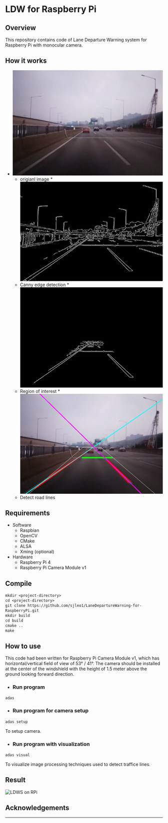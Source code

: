 # LDW for Raspberry Pi

## Overview
This repository contains code of Lane Departure Warning system for Raspberry Pi with monocular camera.

## How it works
* ![image0](./readme_files/ldw_dev_0.png)
    * origianl image
*![image1](./readme_files/ldw_dev_1.png)
    * Canny edge detection
*![image2](./readme_files/ldw_dev_2.png)
    * Region of interest
*![image3](./readme_files/ldw_dev_3.png)
    * Detect road lines

## Requirements
* Software
    * Raspbian
    * OpenCV
    * CMake
    * ALSA
    * Xming (optional)
* Hardware
    * Raspberry Pi 4
    * Raspberry Pi Camera Module v1

## Compile
```
mkdir <project-directory>
cd <project-directory>
git clone https://github.com/sjleo1/LaneDepartureWarning-for-RaspberryPi.git
mkdir build
cd build
cmake ..
make
```

## How to use
This code had been written for Raspberry Pi Camera Module v1, which has horizontal/vertical field of view of 53° / 41°. The camera should be installed at the center of the windshield with the height of 1.5 meter above the ground looking forward direction.
* ### Run program
```
adas
```
* ### Run program for camera setup
```
adas setup
```
To setup camera.
* ### Run program with visualization
```
adas visual
```
To visualize image processing techniques used to detect traffice lines.

## Result
![LDWS on RPi](https://youtu.be/p80HAU8_oMg)

## Acknowledgements


---